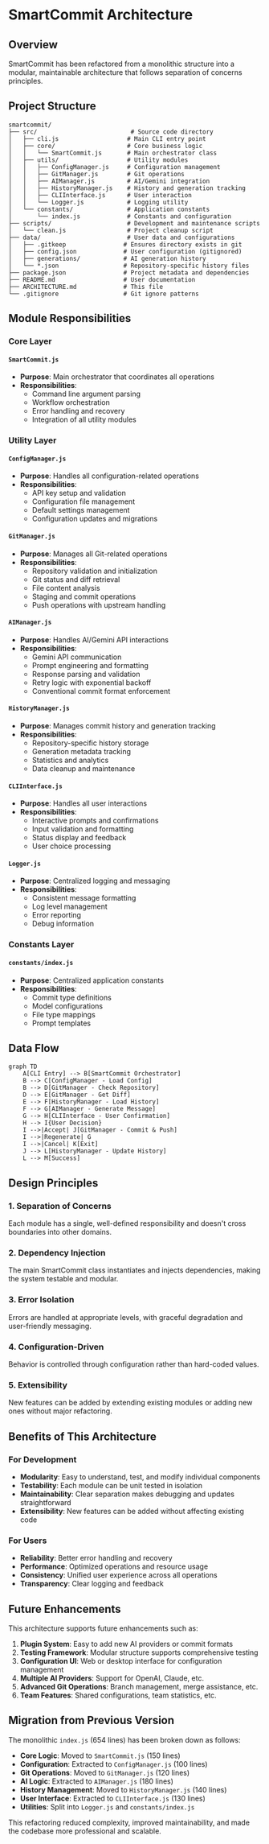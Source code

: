 # SmartCommit Architecture

## Overview

SmartCommit has been refactored from a monolithic structure into a modular, maintainable architecture that follows separation of concerns principles.

## Project Structure

```
smartcommit/
├── src/                          # Source code directory
│   ├── cli.js                   # Main CLI entry point
│   ├── core/                    # Core business logic
│   │   └── SmartCommit.js       # Main orchestrator class
│   ├── utils/                   # Utility modules
│   │   ├── ConfigManager.js     # Configuration management
│   │   ├── GitManager.js        # Git operations
│   │   ├── AIManager.js         # AI/Gemini integration
│   │   ├── HistoryManager.js    # History and generation tracking
│   │   ├── CLIInterface.js      # User interaction
│   │   └── Logger.js            # Logging utility
│   └── constants/               # Application constants
│       └── index.js             # Constants and configuration
├── scripts/                     # Development and maintenance scripts
│   └── clean.js                 # Project cleanup script
├── data/                        # User data and configurations
│   ├── .gitkeep                # Ensures directory exists in git
│   ├── config.json             # User configuration (gitignored)
│   ├── generations/            # AI generation history
│   └── *.json                  # Repository-specific history files
├── package.json                # Project metadata and dependencies
├── README.md                   # User documentation
├── ARCHITECTURE.md             # This file
└── .gitignore                  # Git ignore patterns
```

## Module Responsibilities

### Core Layer

#### `SmartCommit.js`

-   **Purpose**: Main orchestrator that coordinates all operations
-   **Responsibilities**:
    -   Command line argument parsing
    -   Workflow orchestration
    -   Error handling and recovery
    -   Integration of all utility modules

### Utility Layer

#### `ConfigManager.js`

-   **Purpose**: Handles all configuration-related operations
-   **Responsibilities**:
    -   API key setup and validation
    -   Configuration file management
    -   Default settings management
    -   Configuration updates and migrations

#### `GitManager.js`

-   **Purpose**: Manages all Git-related operations
-   **Responsibilities**:
    -   Repository validation and initialization
    -   Git status and diff retrieval
    -   File content analysis
    -   Staging and commit operations
    -   Push operations with upstream handling

#### `AIManager.js`

-   **Purpose**: Handles AI/Gemini API interactions
-   **Responsibilities**:
    -   Gemini API communication
    -   Prompt engineering and formatting
    -   Response parsing and validation
    -   Retry logic with exponential backoff
    -   Conventional commit format enforcement

#### `HistoryManager.js`

-   **Purpose**: Manages commit history and generation tracking
-   **Responsibilities**:
    -   Repository-specific history storage
    -   Generation metadata tracking
    -   Statistics and analytics
    -   Data cleanup and maintenance

#### `CLIInterface.js`

-   **Purpose**: Handles all user interactions
-   **Responsibilities**:
    -   Interactive prompts and confirmations
    -   Input validation and formatting
    -   Status display and feedback
    -   User choice processing

#### `Logger.js`

-   **Purpose**: Centralized logging and messaging
-   **Responsibilities**:
    -   Consistent message formatting
    -   Log level management
    -   Error reporting
    -   Debug information

### Constants Layer

#### `constants/index.js`

-   **Purpose**: Centralized application constants
-   **Responsibilities**:
    -   Commit type definitions
    -   Model configurations
    -   File type mappings
    -   Prompt templates

## Data Flow

```mermaid
graph TD
    A[CLI Entry] --> B[SmartCommit Orchestrator]
    B --> C[ConfigManager - Load Config]
    B --> D[GitManager - Check Repository]
    D --> E[GitManager - Get Diff]
    E --> F[HistoryManager - Load History]
    F --> G[AIManager - Generate Message]
    G --> H[CLIInterface - User Confirmation]
    H --> I{User Decision}
    I -->|Accept| J[GitManager - Commit & Push]
    I -->|Regenerate| G
    I -->|Cancel| K[Exit]
    J --> L[HistoryManager - Update History]
    L --> M[Success]
```

## Design Principles

### 1. Separation of Concerns

Each module has a single, well-defined responsibility and doesn't cross boundaries into other domains.

### 2. Dependency Injection

The main SmartCommit class instantiates and injects dependencies, making the system testable and modular.

### 3. Error Isolation

Errors are handled at appropriate levels, with graceful degradation and user-friendly messaging.

### 4. Configuration-Driven

Behavior is controlled through configuration rather than hard-coded values.

### 5. Extensibility

New features can be added by extending existing modules or adding new ones without major refactoring.

## Benefits of This Architecture

### For Development

-   **Modularity**: Easy to understand, test, and modify individual components
-   **Testability**: Each module can be unit tested in isolation
-   **Maintainability**: Clear separation makes debugging and updates straightforward
-   **Extensibility**: New features can be added without affecting existing code

### For Users

-   **Reliability**: Better error handling and recovery
-   **Performance**: Optimized operations and resource usage
-   **Consistency**: Unified user experience across all operations
-   **Transparency**: Clear logging and feedback

## Future Enhancements

This architecture supports future enhancements such as:

1. **Plugin System**: Easy to add new AI providers or commit formats
2. **Testing Framework**: Modular structure supports comprehensive testing
3. **Configuration UI**: Web or desktop interface for configuration management
4. **Multiple AI Providers**: Support for OpenAI, Claude, etc.
5. **Advanced Git Operations**: Branch management, merge assistance, etc.
6. **Team Features**: Shared configurations, team statistics, etc.

## Migration from Previous Version

The monolithic `index.js` (654 lines) has been broken down as follows:

-   **Core Logic**: Moved to `SmartCommit.js` (150 lines)
-   **Configuration**: Extracted to `ConfigManager.js` (100 lines)
-   **Git Operations**: Moved to `GitManager.js` (120 lines)
-   **AI Logic**: Extracted to `AIManager.js` (180 lines)
-   **History Management**: Moved to `HistoryManager.js` (140 lines)
-   **User Interface**: Extracted to `CLIInterface.js` (130 lines)
-   **Utilities**: Split into `Logger.js` and `constants/index.js`

This refactoring reduced complexity, improved maintainability, and made the codebase more professional and scalable.
